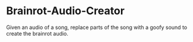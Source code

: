 # Brainrot-Audio-Creator
Given an audio of a song, replace parts of the song with a goofy sound to create the brainrot audio.
